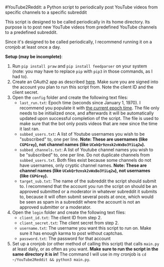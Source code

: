 #YouTube2Reddit: a Python script to periodically post YouTube videos from specific channels to a specific subreddit

This script is designed to be called periodically in its home directory. Its purpose is to post new YouTube videos from predefined YouTube channels to a predefined subreddit.

Since it's designed to be called periodically, I recommend running it on a cronjob at least once a day.

**Setup (may be incomplete)**:

1. Run `pip install praw` and `pip install feedparser` on your system (note: you may have to replace `pip` with `pip3` in those commands, as I had to).
2. Create an OAuth2 app as described [here](https://github.com/reddit/reddit/wiki/OAuth2). Make sure you are signed into the account you plan to run this script from. Note the client ID and the client secret.
3. Open the `config` folder and create the following text files:
    - `last_run.txt`: Epoch time (seconds since January 1, 1970). I recommend you populate it with [the current epoch time](http://www.epochconverter.com/clock). The file only needs to be initialized once, and afterwards it will be automatically updated upon successful completion of the script. The file is used to make sure that the bot only posts videos that are new since the time it last ran.
    - `subbed_users.txt`: A list of Youtube usernames you wish to be "subscribed" to, one per line. **Note: These are usernames (like `CGPGrey`), not channel names (like `UCekQr9znsk2vWxBo3YiLq2w`).**
    - `subbed_channels.txt`: A list of Youtube channel names you wish to be "subscribed" to, one per line. Do not duplicate channels from `subbed_users.txt`. Both files exist because some channels do not have usernames, only cryptic channel names. **Note: These are channel names (like `UCekQr9znsk2vWxBo3YiLq2w`), not usernames (like `CGPGrey`).**
    - `target_sub.txt`: The name of the subreddit the script should submit to. I recommend that the account you run the script on should be an approved submitted or a moderator in whatever subreddit it submits to, because it will often submit several posts at once, which would be seen as spam in a subreddit where the account is not an approved submitter or a moderator.
4. Open the `login` folder and create the following text files:
    - `client_id.txt`: The client ID from step 2.
    - `client_secret.txt`: The client secret from step 2.
    - `username.txt`: The username you want this script to run on. Make sure it has enough karma to post without captchas.
    - `password.txt`: The password for that account
5. Set up a cronjob (or other method of calling this script) that calls `main.py` at least daily, or as often as you want. **Make sure to run the script in the same directory it is in!** The command I will use in my cronjob is `cd ~/YouTube2Reddit && python3 main.py`.